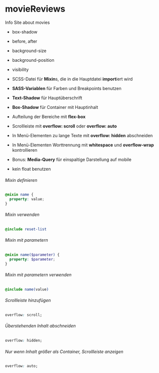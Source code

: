 # movieReviews
Info Site about movies

- box-shadow
- before, after
- background-size
- background-position
- visibility


- SCSS-Datei für **Mixin**s, die in die Hauptdatei **import**iert wird
- **SASS-Variablen** für Farben und Breakpoints benutzen
- **Text-Shadow** für Hauptüberschrift
- **Box-Shadow** für Container mit Hauptinhalt
- Aufteilung der Bereiche mit **flex-box**
- Scrollleiste mit **overflow: scroll** oder **overflow: auto**
- In Menü-Elementen zu lange Texte mit **overflow: hidden** abschneiden
- In Menü-Elementen Worttrennung mit **whitespace** und **overflow-wrap** kontrollieren
- Bonus: **Media-Query** für einspaltige Darstellung auf mobile

- kein float benutzen

###### Mixin definieren
```scss
@mixin name {
  property: value;
}
```
###### Mixin verwenden
```scss
@include reset-list
```
###### Mixin mit parametern
```scss
@mixin name($parameter) {
  property: $parameter;
}
```
###### Mixin mit parametern verwenden
```scss
@include name(value)
```
###### Scrollleiste hinzufügen
```css
overflow: scroll;
```
###### Überstehenden Inhalt abschneiden
```css
overflow: hidden;
```
###### Nur wenn Inhalt größer als Container, Scrollleiste anzeigen
```css
overflow: auto;
```
